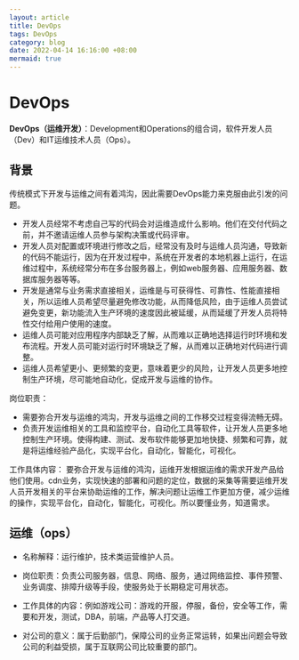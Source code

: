```yaml
---
layout: article
title: DevOps
tags: DevOps
category: blog
date: 2022-04-14 16:16:00 +08:00
mermaid: true
---
```

# DevOps
**DevOps（运维开发）**：Development和Operations的组合词，软件开发人员（Dev）和IT运维技术人员（Ops）。

## 背景
传统模式下开发与运维之间有着鸿沟，因此需要DevOps能力来克服由此引发的问题。
- 开发人员经常不考虑自己写的代码会对运维造成什么影响。他们在交付代码之前，并不邀请运维人员参与架构决策或代码评审。
- 开发人员对配置或环境进行修改之后，经常没有及时与运维人员沟通，导致新的代码不能运行，因为在开发过程中，系统在开发者的本地机器上运行，在运维过程中，系统经常分布在多台服务器上，例如web服务器、应用服务器、数据库服务器等等。
- 开发是通常与业务需求直接相关，运维是与可获得性、可靠性、性能直接相关，所以运维人员希望尽量避免修改功能，从而降低风险，由于运维人员尝试避免变更，新功能流入生产环境的速度因此被延缓，从而延缓了开发人员将特性交付给用户使用的速度。
- 运维人员可能对应用程序内部缺乏了解，从而难以正确地选择运行时环境和发布流程。开发人员可能对运行时环境缺乏了解，从而难以正确地对代码进行调整。
- 运维人员希望更小、更频繁的变更，意味着更少的风险，让开发人员更多地控制生产环境，尽可能地自动化，促成开发与运维的协作。

岗位职责：
- 需要弥合开发与运维的鸿沟，开发与运维之间的工作移交过程变得流畅无碍。
- 负责开发运维相关的工具和监控平台，自动化工具等软件，让开发人员更多地控制生产环境。使得构建、测试、发布软件能够更加地快捷、频繁和可靠，就是将运维经验产品化，实现平台化，自动化，智能化，可视化。

工作具体内容：
要弥合开发与运维的鸿沟，运维开发根据运维的需求开发产品给他们使用。cdn业务，实现快速的部署和问题的定位，数据的采集等需要运维开发人员开发相关的平台来协助运维的工作，解决问题让运维工作更加方便，减少运维的操作，实现平台化，自动化，智能化，可视化。所以要懂业务，知道需求。


## 运维（ops）

- 名称解释：运行维护，技术类运营维护人员。

- 岗位职责：负责公司服务器，信息、网络、服务，通过网络监控、事件预警、业务调度、排障升级等手段，使服务处于长期稳定可用状态。

- 工作具体的内容：例如游戏公司：游戏的开服，停服，备份，安全等工作，需要和开发，测试，DBA，前端，产品等人打交道。

- 对公司的意义：属于后勤部门，保障公司的业务正常运转，如果出问题会导致公司的利益受损，属于互联网公司比较重要的部门。



